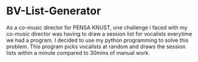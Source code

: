 # BV-List-Generator
As a co-music director for PENSA KNUST, one challenge i faced with my co-music director was having to draw a session list for vocalists everytime we had a program. I decided to use my python programming to solve this problem. This program picks vocalists at random and draws the session lists within a minute compared to 30mins of manual work. 
